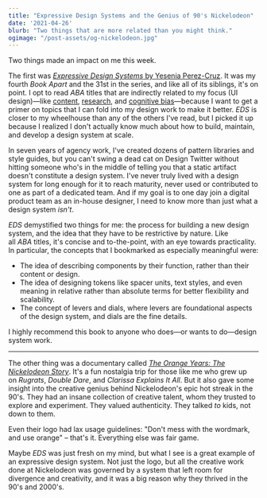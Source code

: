 ```yaml
---
title: "Expressive Design Systems and the Genius of 90's Nickelodeon"
date: '2021-04-26'
blurb: "Two things that are more related than you might think."
ogimage: "/post-assets/og-nickelodeon.jpg"
---
```


Two things made an impact on me this week.

The first was [*Expressive Design Systems* by Yesenia Perez-Cruz](https://www.yeseniaperezcruz.com/expressive-design-systems). It was my fourth *Book Apart* and the 31st in the series, and like all of its siblings, it's on point. I opt to read *ABA* titles that are indirectly related to my focus (UI design)—like [content](https://abookapart.com/products/the-elements-of-content-strategy), [research](https://abookapart.com/products/just-enough-research), and [cognitive bias](https://abookapart.com/products/design-for-cognitive-bias)—because I want to get a primer on topics that I can fold into my design work to make it better. *EDS* is closer to my wheelhouse than any of the others I've read, but I picked it up because I realized I don't actually know much about how to build, maintain, and develop a design system at scale.

In seven years of agency work, I've created dozens of pattern libraries and style guides, but you can't swing a dead cat on Design Twitter without hitting someone who's in the middle of telling you that a static artifact doesn't constitute a design system. I've never truly lived with a design system for long enough for it to reach maturity, never used or contributed to one as part of a dedicated team. And if my goal is to one day join a digital product team as an in-house designer, I need to know more than just what a design system *isn't*.

*EDS* demystified two things for me: the process for building a new design system, and the idea that they have to be restrictive by nature. Like all *ABA* titles, it's concise and to-the-point, with an eye towards practicality. In particular, the concepts that I bookmarked as especially meaningful were:

-   The idea of describing components by their function, rather than their content or design.
-   The idea of designing tokens like spacer units, text styles, and even meaning in relative rather than absolute terms for better flexibility and scalability.
-   The concept of levers and dials, where levers are foundational aspects of the design system, and dials are the fine details.

I highly recommend this book to anyone who does—or wants to do—design system work.

* * * * *

The other thing was a documentary called [*The Orange Years: The Nickelodeon Story*](https://www.hulu.com/movie/the-orange-years-the-nickelodeon-story-05933844-48af-4c75-bb60-7ed497ca4916). It's a fun nostalgia trip for those like me who grew up on *Rugrats*, *Double Dare*, and *Clarissa Explains It All*. But it also gave some insight into the creative genius behind Nickelodeon's epic hot streak in the 90's. They had an insane collection of creative talent, whom they trusted to explore and experiment. They valued authenticity. They talked *to* kids, not down to them.

Even their logo had lax usage guidelines: "Don't mess with the wordmark, and use orange" – that's it. Everything else was fair game.

Maybe *EDS* was just fresh on my mind, but what I see is a great example of an expressive design system. Not just the logo, but all the creative work done at Nickelodeon was governed by a system that left room for divergence and creativity, and it was a big reason why they thrived in the 90's and 2000's.
